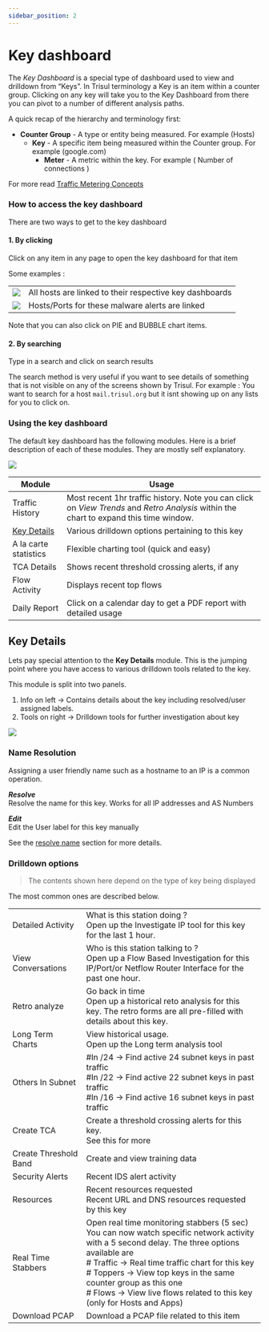 ```yaml
---
sidebar_position: 2
---
```


# Key dashboard

The *Key Dashboard* is a special type of dashboard used to view and
drilldown from “Keys”. In Trisul terminology a Key is an item within a
counter group. Clicking on any key will take you to the Key Dashboard
from there you can pivot to a number of different analysis paths.

A quick recap of the hierarchy and terminology first:

- **Counter Group** - A type or entity being measured. For example
  (Hosts)
  - **Key** - A specific item being measured within the Counter group.
    For example (google.com)
    - **Meter** - A metric within the key. For example ( Number of
      connections )

For more read [Traffic Metering Concepts](/docs/ug/cg/intro)

### How to access the key dashboard

There are two ways to get to the key dashboard

#### 1. By clicking

<span class="command hint">Click on any item in any page to open the key
dashboard for that item</span>

Some examples :

|                                |                                                         |
| ------------------------------ | ------------------------------------------------------- |
| ![](images/keydashaccess1.png) | All hosts are linked to their respective key dashboards |
| ![](images/keydashaccess2.png) | Hosts/Ports for these malware alerts are linked         |

Note that you can also click on PIE and BUBBLE chart items.

#### 2. By searching

Type in a search and click on search results

The search method is very useful if you want to see details of something
that is not visible on any of the screens shown by Trisul. For example :
You want to search for a host `mail.trisul.org` but it isnt showing up
on any lists for you to click on.

### Using the key dashboard

The default key dashboard has the following modules. Here is a brief
description of each of these modules. They are mostly self explanatory.

![](images/dashboards/key_dashboard.png)

| Module                      | Usage                                                                                                                                  |
| --------------------------- | -------------------------------------------------------------------------------------------------------------------------------------- |
| Traffic History             | Most recent 1hr traffic history. Note you can click on *View Trends* and *Retro Analysis* within the chart to expand this time window. |
| [Key Details](#key_details) | Various drilldown options pertaining to this key                                                                                       |
| A la carte statistics       | Flexible charting tool (quick and easy)                                                                                                |
| TCA Details                 | Shows recent threshold crossing alerts, if any                                                                                         |
| Flow Activity               | Displays recent top flows                                                                                                              |
| Daily Report                | Click on a calendar day to get a PDF report with detailed usage                                                                        |

## Key Details

Lets pay special attention to the **Key Details** module. This is the
jumping point where you have access to various drilldown tools related
to the key.

This module is split into two panels.

1. Info on left -\> Contains details about the key including
   resolved/user assigned labels.
2. Tools on right -\> Drilldown tools for further investigation about
   key

![](images/key_details.png)

### Name Resolution

Assigning a user friendly name such as a hostname to an IP is a common
operation.

***Resolve***  
Resolve the name for this key. Works for all IP addresses and AS Numbers

***Edit***  
Edit the User label for this key manually

See the [resolve name](/docs/ug/cg/resolve) section for more
details.

### Drilldown options

> The contents shown here depend on the type of key being displayed

The most common ones are described below.

|                       |                                                                                                                                                                                                                                                                                                                                                        |
| --------------------- | ------------------------------------------------------------------------------------------------------------------------------------------------------------------------------------------------------------------------------------------------------------------------------------------------------------------------------------------------------ |
| Detailed Activity     | What is this station doing ?<br/>Open up the Investigate IP tool for this key for the last 1 hour.                                                                                                                                                                                                                                                     |
| View Conversations    | Who is this station talking to ? <br/> Open up a Flow Based Investigation for this IP/Port/or Netflow Router Interface for the past one hour.                                                                                                                                                                                                          |
| Retro analyze         | Go back in time<br/>Open up a historical reto analysis for this key. The retro forms are all pre-filled with details about this key.                                                                                                                                                                                                                   |
| Long Term Charts      | View historical usage.<br/>Open up the Long term analysis tool                                                                                                                                                                                                                                                                                         |
| Others In Subnet      | #In /24 → Find active 24 subnet keys in past traffic<br/>#In /22 → Find active 22 subnet keys in past traffic<br/>#In /16 → Find active 16 subnet keys in past traffic                                                                                                                                                                                 |
| Create TCA            | Create a threshold crossing alerts for this key.<br/>See this for more                                                                                                                                                                                                                                                                                 |
| Create Threshold Band | Create and view training data                                                                                                                                                                                                                                                                                                                          |
| Security Alerts       | Recent IDS alert activity                                                                                                                                                                                                                                                                                                                              |
| Resources             | Recent resources requested<br/>Recent URL and DNS resources requested by this key                                                                                                                                                                                                                                                                      |
| Real Time Stabbers    | Open real time monitoring stabbers (5 sec)<br/>You can now watch specific network activity with a 5 second delay. The three options available are<br/># Traffic → Real time traffic chart for this key<br/># Toppers → View top keys in the same counter group as this one<br/># Flows → View live flows related to this key (only for Hosts and Apps) |
| Download PCAP         | Download a PCAP file related to this item                                                                                                                                                                                                                                                                                                              |
